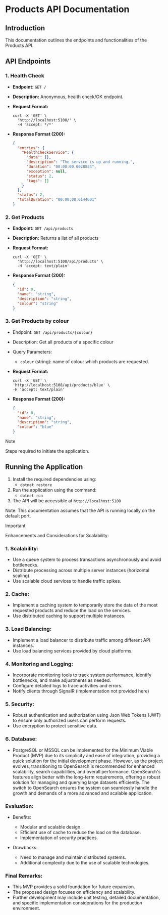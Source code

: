 # Products API Documentation

## Introduction
This documentation outlines the endpoints and functionalities of the Products API.

## API Endpoints

### 1. Health Check
- **Endpoint:** `GET /`
- **Description:** Anonymous, health check/OK endpoint.
- **Request Format:**
  ```
  curl -X 'GET' \
    'http://localhost:5108/' \
    -H 'accept: */*'
  ```

- **Response Format (200):**
    ```json
    {
      "entries": {
        "HealthCheckService": {
          "data": {},
          "description": "The service is up and running.",
          "duration": "00:00:00.0028834",
          "exception": null,
          "status": 2,
          "tags": []
        }
      },
      "status": 2,
      "totalDuration": "00:00:00.0144601"
    }

### 2\. Get Products
- **Endpoint:** `GET /api/products`
- **Description:** Returns a list of all products 
- **Request Format:**
  ```
  curl -X 'GET' \
    'http://localhost:5108/api/products' \
    -H 'accept: text/plain'
  ```

- **Response Format (200):**
    ```json
    {
      "id": 0,
      "name": "string",
      "description": "string",
      "colour": "string"
    }

### 3\. Get Products by colour

-   Endpoint: `GET /api/products/{colour}`
-   Description: Get all products of a specific colour
-   Query Parameters:
    -   `colour` (string): name of colour which products are requested.

- **Request Format:**
  ```
  curl -X 'GET' \
  'http://localhost:5108/api/products/blue' \
  -H 'accept: text/plain'
  ```

- **Response Format (200):**
    ```json
    {
      "id": 0,
      "name": "string",
      "description": "string",
      "colour": "blue"
    }


> [!NOTE]
> Steps required to initiate the application.

Running the Application
-----------------------

1.  Install the required dependencies using:
    - `dotnet restore`
2.  Run the application using the command:
    - `dotnet run`
3.  The API will be accessible at `http://localhost:5108`

Note: This documentation assumes that the API is running locally on the default port.

> [!IMPORTANT]
> Enhancements and Considerations for Scalability:

### 1\. Scalability:

-   Use a queue system to process transactions asynchronously and avoid bottlenecks.
-   Distribute processing across multiple server instances (horizontal scaling).
-   Use scalable cloud services to handle traffic spikes.

### 2\. Cache:
-   Implement a caching system to temporarily store the data of the most requested products and reduce the load on the services.
-   Use distributed caching to support multiple instances.

### 3\. Load Balancing:
-   Implement a load balancer to distribute traffic among different API instances.
-   Use load balancing services provided by cloud platforms.

### 4\. Monitoring and Logging:
-   Incorporate monitoring tools to track system performance, identify bottlenecks, and make adjustments as needed.
-   Configure detailed logs to trace activities and errors.
-   Notify clients through SignalR (implementation not provided here)

### 5\. Security:
-   Robust authentication and authorization using Json Web Tokens (JWT) to ensure only authorized users can perform requests.
-   Use encryption to protect sensitive data.

### 6\. Database:
- PostgreSQL or MSSQL can be implemented for the Minimum Viable Product (MVP) due to its simplicity and ease of integration, providing a quick solution for the initial development phase. However, as the project evolves, transitioning to OpenSearch is recommended for enhanced scalability, search capabilities, and overall performance. OpenSearch's features align better with the long-term requirements, offering a robust solution for managing and querying large datasets efficiently. The switch to OpenSearch ensures the system can seamlessly handle the growth and demands of a more advanced and scalable application.

### Evaluation:
-   Benefits:
    -   Modular and scalable design.
    -   Efficient use of cache to reduce the load on the database.
    -   Implementation of security practices.

-   Drawbacks:
    -   Need to manage and maintain distributed systems.
    -   Additional complexity due to the use of scalable technologies.

### Final Remarks:
-   This MVP provides a solid foundation for future expansion.
-   The proposed design focuses on efficiency and scalability.
-   Further development may include unit testing, detailed documentation, and specific implementation considerations for the production environment.